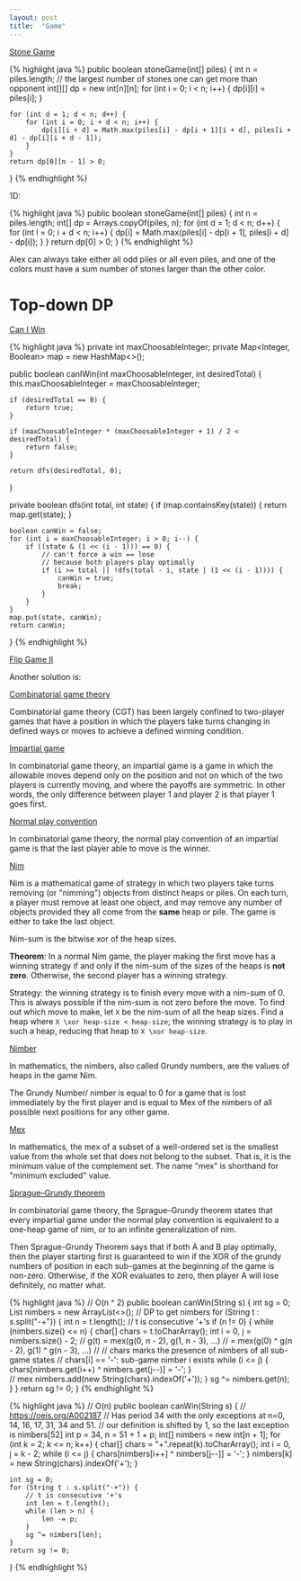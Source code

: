 ```yaml
---
layout: post
title:  "Game"
---
```

[Stone Game][stone-game]

{% highlight java %}
public boolean stoneGame(int[] piles) {
    int n = piles.length;
    // the largest number of stones one can get more than opponent
    int[][] dp  = new int[n][n];
    for (int i = 0; i < n; i++) {
        dp[i][i] = piles[i];
    }

    for (int d = 1; d < n; d++) {
        for (int i = 0; i + d < n; i++) {
            dp[i][i + d] = Math.max(piles[i] - dp[i + 1][i + d], piles[i + d] - dp[i][i + d - 1]);
        }
    }
    return dp[0][n - 1] > 0;
}
{% endhighlight %}

1D:

{% highlight java %}
public boolean stoneGame(int[] piles) {
    int n = piles.length;
    int[] dp = Arrays.copyOf(piles, n);
    for (int d = 1; d < n; d++) {
        for (int i = 0; i + d < n; i++) {
            dp[i] = Math.max(piles[i] - dp[i + 1], piles[i + d] - dp[i]);
        }
    }
    return dp[0] > 0;
}
{% endhighlight %}

Alex can always take either all odd piles or all even piles, and one of the colors must have a sum number of stones larger than the other color.

# Top-down DP

[Can I Win][can-i-win]

{% highlight java %}
private int maxChoosableInteger;
private Map<Integer, Boolean> map = new HashMap<>();

public boolean canIWin(int maxChoosableInteger, int desiredTotal) {
    this.maxChoosableInteger = maxChoosableInteger;

    if (desiredTotal == 0) {
        return true;
    }

    if (maxChoosableInteger * (maxChoosableInteger + 1) / 2 < desiredTotal) {
        return false;
    }

    return dfs(desiredTotal, 0);
}

private boolean dfs(int total, int state) {
    if (map.containsKey(state)) {
        return map.get(state);
    }

    boolean canWin = false;
    for (int i = maxChoosableInteger; i > 0; i--) {
        if ((state & (1 << (i - 1))) == 0) {
            // can't force a win == lose
            // because both players play optimally
            if (i >= total || !dfs(total - i, state | (1 << (i - 1)))) {
                canWin = true;
                break;
            }
        }
    }
    map.put(state, canWin);
    return canWin;
}
{% endhighlight %}

[Flip Game II][flip-game-ii]

Another solution is:

[Combinatorial game theory](https://en.wikipedia.org/wiki/Combinatorial_game_theory)

Combinatorial game theory (CGT) has been largely confined to two-player games that have a position in which the players take turns changing in defined ways or moves to achieve a defined winning condition.

[Impartial game](https://en.wikipedia.org/wiki/Impartial_game)

In combinatorial game theory, an impartial game is a game in which the allowable moves depend only on the position and not on which of the two players is currently moving, and where the payoffs are symmetric. In other words, the only difference between player 1 and player 2 is that player 1 goes first.

[Normal play convention](https://en.wikipedia.org/wiki/Normal_play_convention)

In combinatorial game theory, the normal play convention of an impartial game is that the last player able to move is the winner.

[Nim](https://en.wikipedia.org/wiki/Nim)

Nim is a mathematical game of strategy in which two players take turns removing (or "nimming") objects from distinct heaps or piles. On each turn, a player must remove at least one object, and may remove any number of objects provided they all come from the **same** heap or pile. The game is either to take the last object.

Nim-sum is the bitwise xor of the heap sizes.

**Theorem**: In a normal Nim game, the player making the first move has a winning strategy if and only if the nim-sum of the sizes of the heaps is **not zero**. Otherwise, the second player has a winning strategy.

Strategy: the winning strategy is to finish every move with a nim-sum of 0. This is always possible if the nim-sum is not zero before the move. To find out which move to make, let `X` be the nim-sum of all the heap sizes. Find a heap where `X \xor heap-size < heap-size`; the winning strategy is to play in such a heap, reducing that heap to `X \xor heap-size`.

[Nimber](https://en.wikipedia.org/wiki/Nimber)

In mathematics, the nimbers, also called Grundy numbers, are the values of heaps in the game Nim.

The Grundy Number/ nimber is equal to 0 for a game that is lost immediately by the first player and is equal to Mex of the nimbers of all possible next positions for any other game.

[Mex](https://en.wikipedia.org/wiki/Mex_(mathematics))

In mathematics, the mex of a subset of a well-ordered set is the smallest value from the whole set that does not belong to the subset. That is, it is the minimum value of the complement set. The name "mex" is shorthand for "minimum excluded" value.

[Sprague–Grundy theorem](https://en.wikipedia.org/wiki/Sprague%E2%80%93Grundy_theorem)

In combinatorial game theory, the Sprague–Grundy theorem states that every impartial game under the normal play convention is equivalent to a one-heap game of nim, or to an infinite generalization of nim.

Then Sprague-Grundy Theorem says that if both A and B play optimally, then the player starting first is guaranteed to win if the XOR of the grundy numbers of position in each sub-games at the beginning of the game is non-zero. Otherwise, if the XOR evaluates to zero, then player A will lose definitely, no matter what.

{% highlight java %}
// O(n ^ 2)
public boolean canWin(String s) {
    int sg = 0;
    List<Integer> nimbers = new ArrayList<>();
    // DP to get nimbers
    for (String t : s.split("-+")) {
        int n = t.length();
        // t is consecutive '+'s
        if (n != 0) {
            while (nimbers.size() <= n) {
                char[] chars = t.toCharArray();
                int i = 0, j = nimbers.size() - 2;
                // g(t) = mex(g(0, n - 2), g(1, n - 3), ...)
                //      = mex(g(0) ^ g(n - 2), g(1) ^ g(n - 3), ...)
                //
                // chars marks the presence of nimbers of all sub-game states
                // chars[i] == '-': sub-game nimber i exists
                while (i <= j) {
                    chars[nimbers.get(i++) ^ nimbers.get(j--)] = '-';
                }  
                // mex
                nimbers.add(new String(chars).indexOf('+'));
            }
            sg ^= nimbers.get(n);
        }
    }
    return sg != 0;
}
{% endhighlight %}

{% highlight java %}
// O(n)
public boolean canWin(String s) {
    // https://oeis.org/A002187
    // Has period 34 with the only exceptions at n=0, 14, 16, 17, 31, 34 and 51.
    // our definition is shifted by 1, so the last exception is nimbers[52]
    int p = 34, n = 51 + 1 + p;
    int[] nimbers = new int[n + 1];
    for (int k = 2; k <= n; k++) {
        char[] chars = "+".repeat(k).toCharArray();
        int i = 0, j = k - 2;
        while (i <= j) {
            chars[nimbers[i++] ^ nimbers[j--]] = '-';
        }
        nimbers[k] = new String(chars).indexOf('+');
    }

    int sg = 0;
    for (String t : s.split("-+")) {
        // t is consecutive '+'s
        int len = t.length();
        while (len > n) {
            len -= p;
        }
        sg ^= nimbers[len];
    }
    return sg != 0;
}
{% endhighlight %}

[can-i-win]: https://leetcode.com/problems/can-i-win/
[flip-game-ii]: https://leetcode.com/problems/flip-game-ii/
[stone-game]: https://leetcode.com/problems/stone-game/
